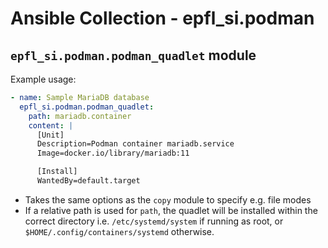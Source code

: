 # Ansible Collection - epfl_si.podman

## `epfl_si.podman.podman_quadlet` module

Example usage:

```yaml
- name: Sample MariaDB database
  epfl_si.podman.podman_quadlet:
    path: mariadb.container
    content: |
      [Unit]
      Description=Podman container mariadb.service
      Image=docker.io/library/mariadb:11

      [Install]
      WantedBy=default.target
```

- Takes the same options as the `copy` module to specify e.g. file modes
- If a relative path is used for `path`, the quadlet will be installed within the correct directory i.e. `/etc/systemd/system` if running as root, or `$HOME/.config/containers/systemd` otherwise.
